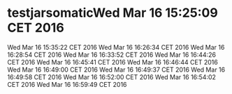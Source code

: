# testjarsomaticWed Mar 16 15:25:09 CET 2016
Wed Mar 16 15:35:22 CET 2016
Wed Mar 16 16:26:34 CET 2016
Wed Mar 16 16:28:54 CET 2016
Wed Mar 16 16:33:52 CET 2016
Wed Mar 16 16:44:26 CET 2016
Wed Mar 16 16:45:41 CET 2016
Wed Mar 16 16:46:44 CET 2016
Wed Mar 16 16:49:00 CET 2016
Wed Mar 16 16:49:37 CET 2016
Wed Mar 16 16:49:58 CET 2016
Wed Mar 16 16:52:00 CET 2016
Wed Mar 16 16:54:02 CET 2016
Wed Mar 16 16:59:49 CET 2016
